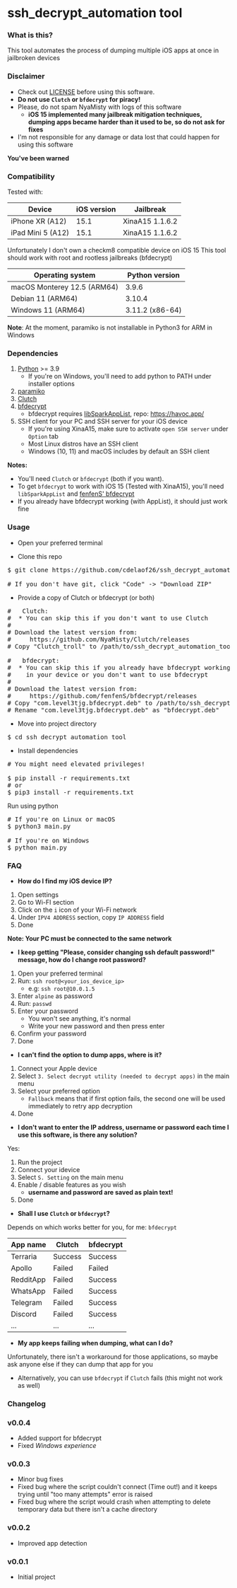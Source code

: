 # ssh_decrypt_automation tool

### What is this?

This tool automates the process of dumping multiple iOS apps at once in jailbroken devices

### Disclaimer

- Check out [LICENSE](LICENSE) before using this software.
- **Do not use `Clutch` or `bfdecrypt` for piracy!**
- Please, do not spam NyaMisty with logs of this software
  - **iOS 15 implemented many jailbreak mitigation techniques, dumping apps became 
    harder than it used to be, so do not ask for fixes**
- I'm not responsible for any damage or data lost that could happen for using this software

**You've been warned**


### Compatibility

Tested with:

| Device            | iOS version | Jailbreak       |
|-------------------|-------------|-----------------|
| iPhone XR   (A12) | 15.1        | XinaA15 1.1.6.2 |
| iPad Mini 5 (A12) | 15.1        | XinaA15 1.1.6.2 |

Unfortunately I don't own a checkm8 compatible device on iOS 15
This tool should work with root and rootless jailbreaks (bfdecrypt)

| Operating system            | Python version  |
|-----------------------------|-----------------|
| macOS Monterey 12.5 (ARM64) | 3.9.6           |
| Debian 11           (ARM64) | 3.10.4          |
| Windows 11          (ARM64) | 3.11.2 (x86-64) |

**Note**: At the moment, paramiko is not installable in 
Python3 for ARM in Windows

### Dependencies 

1. [Python](https://www.python.org/downloads/) >= 3.9
   - If you're on Windows, you'll need to add python to PATH under installer options
2. [paramiko](https://pypi.org/project/paramiko/)
3. [Clutch](https://github.com/NyaMisty/Clutch/)
4. [bfdecrypt](https://github.com/fenfenS/bfdecrypt)
   - bfdecrypt requires [libSparkAppList](https://havoc.app/package/libsparkapplist), repo: https://havoc.app/
5. SSH client for your PC and SSH server for your iOS device
   - If you're using XinaA15, make sure to activate
     `open SSH server` under `Option` tab
   - Most Linux distros have an SSH client
   - Windows (10, 11) and macOS includes by default an SSH client

**Notes:**
- You'll need `Clutch` or `bfdecrypt` (both if you want).
- To get `bfdecrypt` to work with iOS 15 (Tested with XinaA15),
  you'll need `libSparkAppList` and [fenfenS' bfdecrypt](https://github.com/fenfenS/bfdecrypt/releases/tag/test)
- If you already have bfdecrypt working (with AppList), it should just work fine

### Usage

- Open your preferred terminal 

- Clone this repo

<pre>
$ git clone https://github.com/cdelaof26/ssh_decrypt_automation_tool.git

# If you don't have git, click "Code" -> "Download ZIP"
</pre>

- Provide a copy of Clutch or bfdecrypt (or both)

<pre>
#   Clutch:
#  * You can skip this if you don't want to use Clutch
#
# Download the latest version from: 
#     https://github.com/NyaMisty/Clutch/releases
# Copy "Clutch_troll" to /path/to/ssh_decrypt_automation_tool

#   bfdecrypt:
#  * You can skip this if you already have bfdecrypt working
#    in your device or you don't want to use bfdecrypt
#
# Download the latest version from: 
#     https://github.com/fenfenS/bfdecrypt/releases
# Copy "com.level3tjg.bfdecrypt.deb" to /path/to/ssh_decrypt_automation_tool
# Rename "com.level3tjg.bfdecrypt.deb" as "bfdecrypt.deb"
</pre>

- Move into project directory

<pre>
$ cd ssh_decrypt_automation_tool
</pre>

- Install dependencies
<pre>
# You might need elevated privileges!

$ pip install -r requirements.txt
# or
$ pip3 install -r requirements.txt
</pre>

Run using python

<pre>
# If you're on Linux or macOS
$ python3 main.py

# If you're on Windows
$ python main.py
</pre>


### FAQ

- **How do I find my iOS device IP?**
1. Open settings
2. Go to Wi-FI section
3. Click on the `i` icon of your Wi-Fi network
4. Under `IPV4 ADDRESS` section, copy `IP ADDRESS` field
5. Done

**Note: Your PC must be connected to the same network**


- **I keep getting "Please, consider changing ssh default password!" message,
  how do I change root password?**
1. Open your preferred terminal
2. Run: `ssh root@<your_ios_device_ip>`
   - e.g: `ssh root@10.0.1.5`
3. Enter `alpine` as password
4. Run: `passwd`
5. Enter your password
   - You won't see anything, it's normal
   - Write your new password and then press enter
6. Confirm your password
7. Done


- **I can't find the option to dump apps, where is it?**

1. Connect your Apple device
2. Select `3. Select decrypt utility (needed to decrypt apps)` 
   in the main menu
3. Select your preferred option
   - `Fallback` means that if first option fails, 
      the second one will be used immediately to retry app 
      decryption
4. Done

- **I don't want to enter the IP address, username or password
  each time I use this software, is there any solution?**

Yes:
1. Run the project
2. Connect your idevice
3. Select `S. Setting` on the main menu
4. Enable / disable features as you wish
   - **username and password are saved as plain text!**
5. Done


- **Shall I use `Clutch` or `bfdecrypt`?**

Depends on which works better for you, for me: `bfdecrypt`

| App name  | Clutch  | bfdecrypt |
|-----------|---------|-----------|
| Terraria  | Success | Success   |
| Apollo    | Failed  | Failed    |
| RedditApp | Failed  | Success   |
| WhatsApp  | Failed  | Success   |
| Telegram  | Failed  | Success   |
| Discord   | Failed  | Success   |
| ...       | ...     | ...       |


- **My app keeps failing when dumping, what can I do?**

Unfortunately, there isn't a workaround for those applications,
so maybe ask anyone else if they can dump that app for you

* Alternatively, you can use `bfdecrypt` if `Clutch` fails
  (this might not work as well)

### Changelog

### v0.0.4
- Added support for bfdecrypt
- Fixed _Windows experience_

### v0.0.3
- Minor bug fixes
- Fixed bug where the script couldn't connect (Time out!)
  and it keeps trying until "too many attempts" error is raised
- Fixed bug where the script would crash when attempting 
  to delete temporary data but there isn't a cache directory

### v0.0.2
- Improved app detection

### v0.0.1
- Initial project
